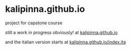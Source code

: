 # kalipinna.github.io
project for capstone course 

still a work in progress obviously! at <a href="https://kalipinna.github.io" target="_blank"> kalipinna.github.io
  </a>
  
  and the italian version starts at <a href="https://kalipinna.github.io/index.ita.html" target="_blank"> kalipinna.github.io/index.ita
